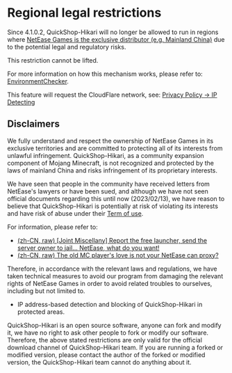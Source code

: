 # Regional legal restrictions

Since 4.1.0.2, QuickShop-Hikari will no longer be allowed to run in regions where [NetEase Games is the exclusive distributor (e.g. Mainland China)](https://mc.163.com/) due to the potential legal and regulatory risks.

This restriction cannot be lifted.

For more information on how this mechanism works, please refer to: [EnvironmentChecker](https://github.com/Ghost-chu/QuickShop-Hikari/blob/hikari/quickshop-bukkit/src/main/java/com/ghostchu/quickshop/util/envcheck/EnvironmentChecker.java).

This feature will request the CloudFlare network, see: [Privacy Policy -> IP Detecting](privacy.md)

## Disclaimers

We fully understand and respect the ownership of NetEase Games in its exclusive territories and are committed to protecting all of its interests from unlawful infringement.
QuickShop-Hikari, as a community expansion component of Mojang Minecraft, is not recognized and protected by the laws of mainland China and risks infringement of its proprietary interests.

We have seen that people in the community have received letters from NetEase's lawyers or have been sued, and although we have not seen official documents regarding this until now (2023/02/13), we have reason to believe that QuickShop-Hikari is potentially at risk of violating its interests and have risk of abuse under their [Term of use](http://update.unisdk.163.com/html/latest_v5.html).

For information, please refer to:

* [(zh-CN, raw) [Joint Miscellany] Report the free launcher, send the server owner to jail... NetEase, what do you want!](https://www.bilibili.com/video/BV19A411m7vv)
* [(zh-CN, raw) The old MC player's love is not your NetEase can proxy?](https://www.bilibili.com/video/BV1rd4y1n7Hc)

Therefore, in accordance with the relevant laws and regulations, we have taken technical measures to avoid our program from damaging the relevant rights of NetEase Games in order to avoid related troubles to ourselves, including but not limited to.

* IP address-based detection and blocking of QuickShop-Hikari in protected areas.

QuickShop-Hikari is an open source software, anyone can fork and modify it, we have no right to ask other people to fork or modify our software. Therefore, the above stated restrictions are only valid for the official download channel of QuickShop-Hikari team.
If you are running a forked or modified version, please contact the author of the forked or modified version, the QuickShop-Hikari team cannot do anything about it.
